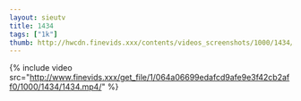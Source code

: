 ```yaml
--- 
layout: sieutv
title: 1434
tags: ["1k"]
thumb: http://hwcdn.finevids.xxx/contents/videos_screenshots/1000/1434/preview.mp4.jpg
---
```

{% include video src="http://www.finevids.xxx/get_file/1/064a06699edafcd9afe9e3f42cb2aff0/1000/1434/1434.mp4/" %} 
